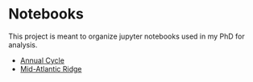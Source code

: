 # Notebooks

This project is meant to organize jupyter notebooks used in my PhD for analysis.

- [Annual Cycle](https://htmlpreview.github.io/?https://github.com/vopikamm/notebooks/blob/main/Htmls/AnnualCycle.html)
- [Mid-Atlantic Ridge](https://htmlpreview.github.io/?https://github.com/vopikamm/notebooks/blob/main/Htmls/Mid_Atlantic_Ridge.html)
